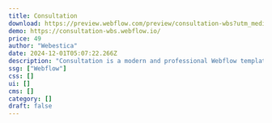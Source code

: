 ```yaml
---
title: Consultation
download: https://preview.webflow.com/preview/consultation-wbs?utm_medium=preview_link&utm_source=designer&utm_content=consultation-wbs&preview=319641bc47f786210125817ffc816696&workflow=sitePreview
demo: https://consultation-wbs.webflow.io/
price: 49
author: "Webestica"
date: 2024-12-01T05:07:22.266Z
description: "Consultation is a modern and professional Webflow template designed for consulting firms, business consultants, coaches, and consultancy agencies. With powerful features and a sleek design, this template helps you build a stunning online presence."
ssg: ["Webflow"]
css: []
ui: []
cms: []
category: []
draft: false
---
```

